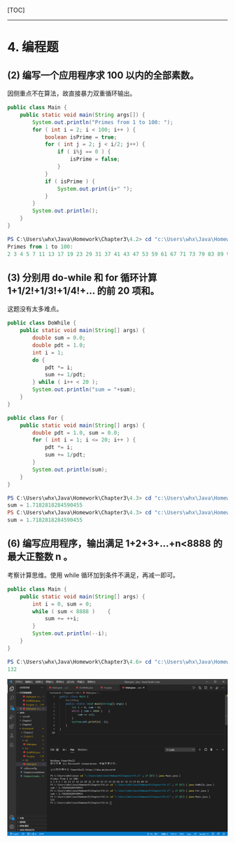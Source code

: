 [TOC]

---

# 4. 编程题

## (2) 编写一个应用程序求 100 以内的全部素数。

因侧重点不在算法，故直接暴力双重循环输出。

```java
public class Main {
	public static void main(String args[]) {
		System.out.println("Primes from 1 to 100: ");
		for ( int i = 2; i < 100; i++ ) {
			boolean isPrime = true;
			for ( int j = 2; j < i/2; j++) {
				if ( i%j == 0 ) {
					isPrime = false;
				}
			}
			if ( isPrime ) {
				System.out.print(i+" ");
			}
		}
		System.out.println();
	}
}
```

```powershell
PS C:\Users\whx\Java\Homework\Chapter3\4.2> cd "c:\Users\whx\Java\Homework\Chapter3\4.2\" ; if ($?) { java Main.java }
Primes from 1 to 100: 
2 3 4 5 7 11 13 17 19 23 29 31 37 41 43 47 53 59 61 67 71 73 79 83 89 97
```

## (3) 分别用 do-while 和 for 循环计算 1+1/2!+1/3!+1/4!+… 的前 20 项和。

这题没有太多难点。

```java
public class DoWhile {
    public static void main(String[] args) {
        double sum = 0.0;
        double pdt = 1.0;
        int i = 1;
        do {
            pdt *= i;
            sum += 1/pdt;
        } while ( i++ < 20 );
        System.out.println("sum = "+sum);
    }
}
```

```java
public class For {
    public static void main(String[] args) {
        double pdt = 1.0, sum = 0.0;
        for ( int i = 1; i <= 20; i++ ) {
            pdt *= i;
            sum += 1/pdt;
        }
        System.out.println(sum);
    }
}
```

```powershell
PS C:\Users\whx\Java\Homework\Chapter3\4.3> cd "c:\Users\whx\Java\Homework\Chapter3\4.3\" ; if ($?) { java DoWhile.java }
sum = 1.7182818284590455
PS C:\Users\whx\Java\Homework\Chapter3\4.3> cd "c:\Users\whx\Java\Homework\Chapter3\4.3\" ; if ($?) { java For.java }
sum = 1.7182818284590455
```

## (6) 编写应用程序，输出满足 1+2+3+…+n<8888 的最大正整数 n 。

考察计算思维。使用 while 循环加到条件不满足，再减一即可。

```java
public class Main {
    public static void main(String[] args) {
        int i = 0, sum = 0;
        while ( sum < 8888 )    {
            sum += ++i;
        }
        System.out.println(--i);
    }
}
```

```powershell
PS C:\Users\whx\Java\Homework\Chapter3\4.6> cd "c:\Users\whx\Java\Homework\Chapter3\4.6\" ; if ($?) { java Main.java }
132
```

![](./Chapter3/result.png)